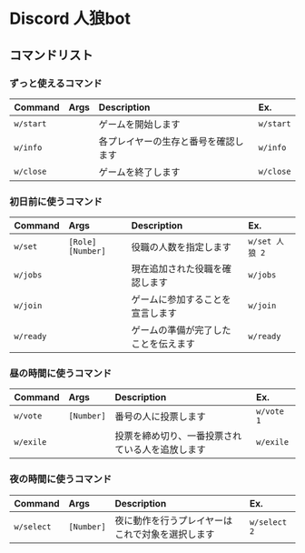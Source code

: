 # Discord 人狼bot

## コマンドリスト

### ずっと使えるコマンド

|Command|Args|Description|Ex.|
|:---|:---|:---|:---|
|`w/start`||ゲームを開始します|`w/start`|
|`w/info`||各プレイヤーの生存と番号を確認します|`w/info`|
|`w/close`||ゲームを終了します|`w/close`|

### 初日前に使うコマンド

|Command|Args|Description|Ex.|
|:---|:---|:---|:---|
|`w/set`|`[Role] [Number]`|役職の人数を指定します|`w/set 人狼 2`|
|`w/jobs`||現在追加された役職を確認します|`w/jobs`|
|`w/join`||ゲームに参加することを宣言します|`w/join`|
|`w/ready`||ゲームの準備が完了したことを伝えます|`w/ready`|

### 昼の時間に使うコマンド

|Command|Args|Description|Ex.|
|:---|:---|:---|:---|
|`w/vote`|`[Number]`|番号の人に投票します|`w/vote 1`|
|`w/exile`||投票を締め切り、一番投票されている人を追放します|`w/exile`|

### 夜の時間に使うコマンド

|Command|Args|Description|Ex.|
|:---|:---|:---|:---|
|`w/select`|`[Number]`|夜に動作を行うプレイヤーはこれで対象を選択します|`w/select 2`|

